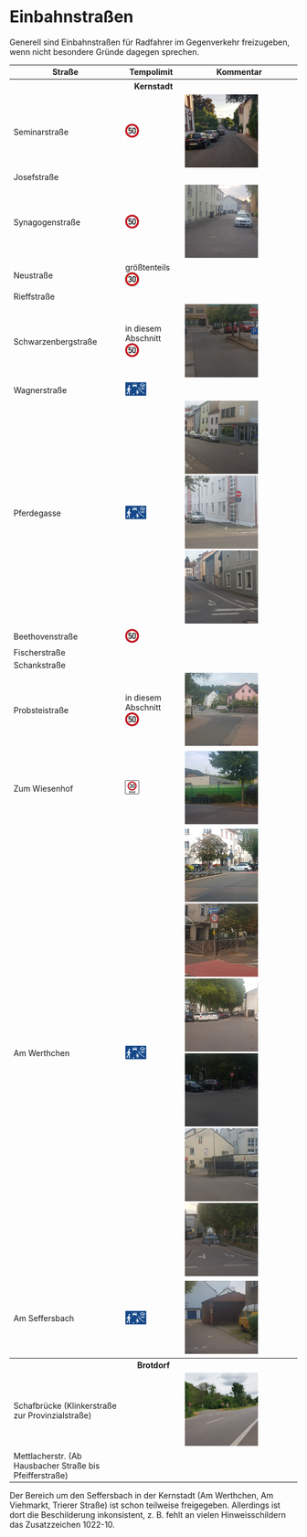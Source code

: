 # Einbahnstraßen

Generell sind Einbahnstraßen für Radfahrer im Gegenverkehr freizugeben, wenn nicht besondere Gründe dagegen sprechen.

<table>
  <thead>
    <tr>
      <th>Straße</th>
      <th>Tempolimit</th>
      <th>Kommentar</th>
    </tr>
  </thead>
  <tbody>
    <tr>
      <th colspan=3>Kernstadt</th>
    </tr><tr>
      <td>Seminarstraße</td>
      <td><img alt="50" src="signs/274.50.png" height="25"/></td>
      <td><a href="media/seminarstr.jpg"><img alt="Seminarstraße" src="media/thumb-seminarstr.jpg"/></a></td>
    </tr><tr>
      <td>Josefstraße</td>
      <td></td>
      <td></td>
    </tr><tr>
      <td>Synagogenstraße</td>
      <td><img alt="50" src="signs/274.50.png" height="25"/></td>
      <td>
        <a href="media/20200919_184031.jpg"><img alt="Synagogenstraße" src="media/thumb-20200919_184031.jpg"/></a>
      </td>
    </tr><tr>
      <td>Neustraße</td>
      <td>größtenteils <img alt="30" src="signs/274.30.png" height="25"/></td>
      <td></td>
    </tr><tr>
      <td>Rieffstraße</td>
      <td></td>
      <td></td>
    </tr><tr>
      <td>Schwarzenbergstraße</td>
      <td>in diesem Abschnitt <img alt="50" src="signs/274.50.png" height="25"/></td>
      <td>
        <a href="media/20200919_185036.jpg"><img alt="Schwarzenbergstraße" src="media/thumb-20200919_185036.jpg"/></a>
      </td>
    </tr><tr>
      <td>Wagnerstraße</td>
      <td><img alt="verkehrsberuhigt" src="signs/325.1.png" height="25"/></td>
      <td></td>
    </tr><tr>
      <td>Pferdegasse</td>
      <td><img alt="verkehrsberuhigt" src="signs/325.1.png" height="25"/></td>
      <td>
        <a href="media/20200919_183742.jpg"><img alt="Neustraße/Pferdegasse" src="media/thumb-20200919_183742.jpg"/></a>
        <a href="media/20200919_183919.jpg"><img alt="Pferdegasse" src="media/thumb-20200919_183919.jpg"/></a>
        <a href="media/20200919_190127.jpg"><img alt="Neustraße Ende" src="media/thumb-20200919_190127.jpg"/></a>
      </td>
    </tr><tr>
      <td>Beethovenstraße</td>
      <td><img alt="50" src="signs/274.50.png" height="25"/></td>
      <td></td>
    </tr><tr>
      <td>Fischerstraße</td>
      <td></td>
      <td></td>
    </tr><tr>
      <td>Schankstraße</td>
      <td></td>
      <td></td>
    </tr><tr>
      <td>Probsteistraße</td>
      <td>in diesem Abschnitt <img alt="50" src="signs/274.50.png" height="25"/></td>
      <td>
        <a href="media/20200919_184515.jpg"><img alt="Probsteistraße" src="media/thumb-20200919_184515.jpg"/></a>
      </td>
    </tr><tr>
      <td>Zum Wiesenhof</td>
      <td><img alt="z30" src="signs/274.1.png" height="25"/></td>
      <td>
        <a href="media/20200919_181804.jpg"><img alt="Wiesenhof Inkonsistenz" src="media/thumb-20200919_181804.jpg"/></a>
      </td>
    </tr><tr>
      <td>Am Werthchen</td>
      <td><img alt="verkehrsberuhigt" src="signs/325.1.png" height="25"/></td>
      <td>
        <a href="media/20200919_183017.jpg"><img alt="Am Werthchen Brücke Altstadt 1" src="media/thumb-20200919_183017.jpg"/></a>
        <a href="media/20200919_183042.jpg"><img alt="Am Werthchen Brücke Altstadt 2" src="media/thumb-20200919_183042.jpg"/></a>
        <a href="media/20200919_183208.jpg"><img alt="Am Werthchen/Wagnerstraße 1" src="media/thumb-20200919_183208.jpg"/></a>
        <a href="media/20200919_183254.jpg"><img alt="Am Werthchen/Wagnerstraße 2" src="media/thumb-20200919_183254.jpg"/></a>
        <a href="media/20200919_183633.jpg"><img alt="Am Werthchen/Wagnerstraße 3" src="media/thumb-20200919_183633.jpg"/></a>
        <a href="media/20200919_183402.jpg"><img alt="Am Werthchen Ende" src="media/thumb-20200919_183402.jpg"/></a>
      </td>
    </tr><tr>
      <td>Am Seffersbach</td>
      <td><img alt="verkehrsberuhigt" src="signs/325.1.png" height="25"/></td>
      <td>
        <a href="media/20200919_183524.jpg"><img alt="Am Seffersbach" src="media/thumb-20200919_183524.jpg"/></a>
      </td>
    </tr><tr>
      <th colspan=3>Brotdorf</th>
    </tr><tr>
      <td>Schafbrücke (Klinkerstraße zur Provinzialstraße)</td>
      <td></td>
      <td><a href="media/mzg-bd-einbahnstrasse-2.jpg"><img alt="Schafbrücke Einbahnstraße" src="media/thumb-mzg-bd-einbahnstrasse-2.jpg"/></a></td>
    </tr><tr>
      <td>Mettlacherstr. (Ab Hausbacher Straße bis Pfeifferstraße)</td>
      <td></td>
      <td></td>
    </tr>
  </tbody>
</table>

Der Bereich um den Seffersbach in der Kernstadt (Am Werthchen, Am Viehmarkt, Trierer Straße) ist schon teilweise freigegeben.
Allerdings ist dort die Beschilderung inkonsistent, z. B. fehlt an vielen Hinweisschildern das Zusatzzeichen 1022-10.





